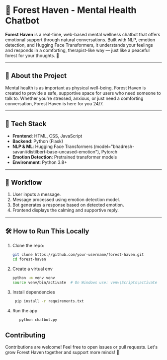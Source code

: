 # 🌲 Forest Haven - Mental Health Chatbot

**Forest Haven** is a real-time, web-based mental wellness chatbot that offers emotional support through natural conversations. Built with NLP, emotion detection, and Hugging Face Transformers, it understands your feelings and responds in a comforting, therapist-like way — just like a peaceful forest for your thoughts. 🌿

---

## 🧠 About the Project

Mental health is as important as physical well-being. Forest Haven is created to provide a safe, supportive space for users who need someone to talk to. Whether you're stressed, anxious, or just need a comforting conversation, Forest Haven is here for you 24/7.

---

## 🔧 Tech Stack

- **Frontend**: HTML, CSS, JavaScript
- **Backend**: Python (Flask)
- **NLP & ML**: Hugging Face Transformers (model="bhadresh-savani/distilbert-base-uncased-emotion"), Pytorch
- **Emotion Detection**: Pretrained transformer models
- **Environment**: Python 3.8+

---

## 🚀 Workflow

1. User inputs a message.
2. Message processed using emotion detection model.
3. Bot generates a response based on detected emotion.
4. Frontend displays the calming and supportive reply.

---

## 🛠️ How to Run This Locally

1. Clone the repo:
   ```bash
   git clone https://github.com/your-username/forest-haven.git
   cd forest-haven
2. Create a virtual env
   ```bash
   python -m venv venv
   source venv/bin/activate  # On Windows use: venv\Scripts\activate

3. Install dependencies
    ```bash
     pip install -r requirements.txt

4. Run the app
   ```bash
      python chatbot.py

## Contributing 
   Contributions are welcome! Feel free to open issues or pull requests. Let's grow Forest Haven together and support more minds! 💚

   


